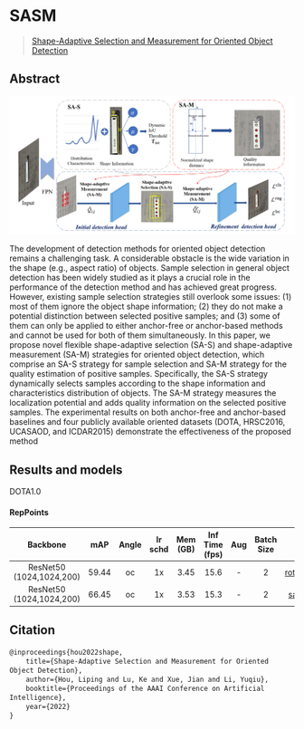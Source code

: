 # SASM
> [Shape-Adaptive Selection and Measurement for Oriented Object Detection](https://www.aaai.org/AAAI22Papers/AAAI-2171.HouL.pdf)

<!-- [ALGORITHM] -->
## Abstract

<div align=center>
<img src="https://raw.githubusercontent.com/zytx121/image-host/main/imgs/sasm.jpg" width="800"/>
</div>

The development of detection methods for oriented object detection remains a challenging task. A considerable obstacle
is the wide variation in the shape (e.g., aspect ratio) of objects. Sample selection in general object detection has been
widely studied as it plays a crucial role in the performance of the detection method and has achieved great progress.
However, existing sample selection strategies still overlook some issues: (1) most of them ignore the object shape information;
(2) they do not make a potential distinction between selected positive samples; and (3) some of them can only be applied
to either anchor-free or anchor-based methods and cannot be used for both of them simultaneously. In this paper, we
propose novel flexible shape-adaptive selection (SA-S) and shape-adaptive measurement (SA-M) strategies for oriented
object detection, which comprise an SA-S strategy for sample selection and SA-M strategy for the quality estimation of
positive samples. Specifically, the SA-S strategy dynamically selects samples according to the shape information and
characteristics distribution of objects. The SA-M strategy measures the localization potential and adds quality information
on the selected positive samples. The experimental results on both anchor-free and anchor-based baselines and four publicly
available oriented datasets (DOTA, HRSC2016, UCASAOD, and ICDAR2015) demonstrate the effectiveness of the proposed method

## Results and models

DOTA1.0

#### RepPoints
|    Backbone   |    mAP   | Angle | lr schd | Mem (GB) | Inf Time (fps) | Aug | Batch Size | Configs | Download |
|:------------:|:----------:|:-----------:|:---------:|:---------:|:---------:|:---------:|:---------:|:---------:|:-------------:|
| ResNet50 (1024,1024,200) | 59.44 | oc | 1x | 3.45 | 15.6 | - | 2 | [rotated_reppoints_r50_fpn_1x_dota_oc](../rotated_reppoints/rotated_reppoints_r50_fpn_1x_dota_oc.py) |  [model](https://download.openmmlab.com/mmrotate/v0.1.0/rotated_reppoints/rotated_reppoints_r50_fpn_1x_dota_oc/rotated_reppoints_r50_fpn_1x_dota_oc-d38ce217.pth) &#124; [log](https://download.openmmlab.com/mmrotate/v0.1.0/rotated_reppoints/rotated_reppoints_r50_fpn_1x_dota_oc/rotated_reppoints_r50_fpn_1x_dota_oc_20220205_145010.log.json)
| ResNet50 (1024,1024,200) | 66.45 | oc | 1x | 3.53 | 15.3 | - | 2 | [sasm_reppoints_r50_fpn_1x_dota_oc](./sasm_reppoints_r50_fpn_1x_dota_oc.py) |  [model](https://download.openmmlab.com/mmrotate/v0.1.0/sasm/sasm_reppoints_r50_fpn_1x_dota_oc/sasm_reppoints_r50_fpn_1x_dota_oc-6d9edded.pth) &#124; [log](https://download.openmmlab.com/mmrotate/v0.1.0/sasm/sasm_reppoints_r50_fpn_1x_dota_oc/sasm_reppoints_r50_fpn_1x_dota_oc_20220205_144938.log.json)


## Citation
```
@inproceedings{hou2022shape,
    title={Shape-Adaptive Selection and Measurement for Oriented Object Detection},
    author={Hou, Liping and Lu, Ke and Xue, Jian and Li, Yuqiu},
    booktitle={Proceedings of the AAAI Conference on Artificial Intelligence},
    year={2022}
}

```
